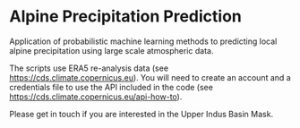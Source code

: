 # Alpine Precipitation Prediction

Application of probabilistic machine learning methods to predicting local alpine precipitation using large scale atmospheric data.

The scripts use ERA5 re-analysis data (see <https://cds.climate.copernicus.eu>). You will need to create an account and a credentials file to use the API included in the code (see <https://cds.climate.copernicus.eu/api-how-to>).

Please get in touch if you are interested in the Upper Indus Basin Mask.
